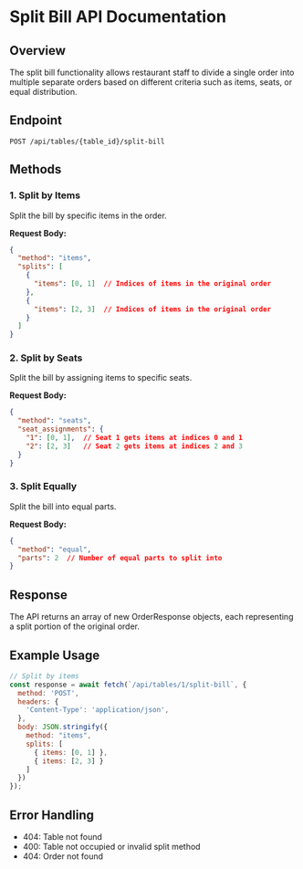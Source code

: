 # Split Bill API Documentation

## Overview
The split bill functionality allows restaurant staff to divide a single order into multiple separate orders based on different criteria such as items, seats, or equal distribution.

## Endpoint
```
POST /api/tables/{table_id}/split-bill
```

## Methods

### 1. Split by Items
Split the bill by specific items in the order.

**Request Body:**
```json
{
  "method": "items",
  "splits": [
    {
      "items": [0, 1]  // Indices of items in the original order
    },
    {
      "items": [2, 3]  // Indices of items in the original order
    }
  ]
}
```

### 2. Split by Seats
Split the bill by assigning items to specific seats.

**Request Body:**
```json
{
  "method": "seats",
  "seat_assignments": {
    "1": [0, 1],  // Seat 1 gets items at indices 0 and 1
    "2": [2, 3]   // Seat 2 gets items at indices 2 and 3
  }
}
```

### 3. Split Equally
Split the bill into equal parts.

**Request Body:**
```json
{
  "method": "equal",
  "parts": 2  // Number of equal parts to split into
}
```

## Response
The API returns an array of new OrderResponse objects, each representing a split portion of the original order.

## Example Usage
```javascript
// Split by items
const response = await fetch(`/api/tables/1/split-bill`, {
  method: 'POST',
  headers: {
    'Content-Type': 'application/json',
  },
  body: JSON.stringify({
    method: "items",
    splits: [
      { items: [0, 1] },
      { items: [2, 3] }
    ]
  })
});
```

## Error Handling
- 404: Table not found
- 400: Table not occupied or invalid split method
- 404: Order not found